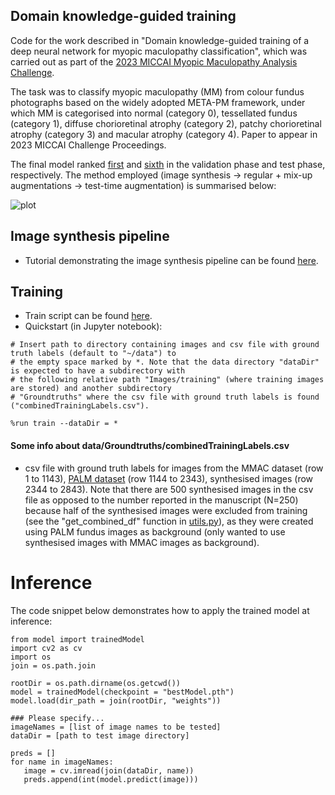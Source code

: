 ## Domain knowledge-guided training

Code for the work described in "Domain knowledge-guided training of a deep neural network for myopic maculopathy classification", which was carried out as part of the [2023 MICCAI Myopic Maculopathy Analysis Challenge](https://codalab.lisn.upsaclay.fr/competitions/12441). 

The task was to classify myopic maculopathy (MM) from colour fundus photographs based on the widely adopted META-PM framework, under which MM is categorised into normal (category 0), tessellated fundus (category 1), diffuse chorioretinal atrophy (category 2), patchy chorioretinal atrophy (category 3) and macular atrophy (category 4). Paper to appear in 2023 MICCAI Challenge Proceedings. 

The final model ranked [first](https://codalab.lisn.upsaclay.fr/competitions/12441#results) and [sixth](https://codalab.lisn.upsaclay.fr/competitions/12441#results) in the validation phase and test phase, respectively. The method employed (image synthesis -> regular + mix-up augmentations -> test-time augmentation) is summarised below:

![plot](fig/method_pipeline.jpg)

## Image synthesis pipeline
* Tutorial demonstrating the image synthesis pipeline can be found [here](code/imageSynthesis.ipynb).

## Training
* Train script can be found [here](code/train.py).
* Quickstart (in Jupyter notebook):
```
# Insert path to directory containing images and csv file with ground truth labels (default to "~/data") to
# the empty space marked by *. Note that the data directory "dataDir" is expected to have a subdirectory with
# the following relative path "Images/training" (where training images are stored) and another subdirectory
# "Groundtruths" where the csv file with ground truth labels is found ("combinedTrainingLabels.csv").

%run train --dataDir = *

```
#### Some info about data/Groundtruths/combinedTrainingLabels.csv
* csv file with ground truth labels for images from the MMAC dataset (row 1 to 1143), [PALM dataset](https://ieee-dataport.org/documents/palm-pathologic-myopia-challenge) (row 1144 to 2343), synthesised images (row 2344 to 2843). Note that there are 500 synthesised images in the csv file as opposed to the number reported in the manuscript (N=250) because half of the synthesised images were excluded from training (see the "get_combined_df" function in [utils.py](code/utils.py)), as they were created using PALM fundus images as background (only wanted to use synthesised images with MMAC images as background). 

# Inference
The code snippet below demonstrates how to apply the trained model at inference:
```
from model import trainedModel
import cv2 as cv
import os
join = os.path.join

rootDir = os.path.dirname(os.getcwd()) 
model = trainedModel(checkpoint = "bestModel.pth")
model.load(dir_path = join(rootDir, "weights"))

### Please specify...
imageNames = [list of image names to be tested]
dataDir = [path to test image directory]

preds = []
for name in imageNames:
   image = cv.imread(join(dataDir, name))
   preds.append(int(model.predict(image)))
```




